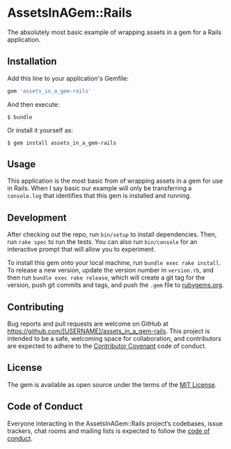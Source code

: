 # AssetsInAGem::Rails

The absolutely most basic example of wrapping assets in a gem for a Rails application.

## Installation

Add this line to your application's Gemfile:

```ruby
gem 'assets_in_a_gem-rails'
```

And then execute:

    $ bundle

Or install it yourself as:

    $ gem install assets_in_a_gem-rails

## Usage

This application is the most basic from of wrapping assets in a gem for use in Rails. When I say basic our example will only be transferring a `console.log` that identifies that this gem is installed and running.

## Development

After checking out the repo, run `bin/setup` to install dependencies. Then, run `rake spec` to run the tests. You can also run `bin/console` for an interactive prompt that will allow you to experiment.

To install this gem onto your local machine, run `bundle exec rake install`. To release a new version, update the version number in `version.rb`, and then run `bundle exec rake release`, which will create a git tag for the version, push git commits and tags, and push the `.gem` file to [rubygems.org](https://rubygems.org).

## Contributing

Bug reports and pull requests are welcome on GitHub at https://github.com/[USERNAME]/assets_in_a_gem-rails. This project is intended to be a safe, welcoming space for collaboration, and contributors are expected to adhere to the [Contributor Covenant](http://contributor-covenant.org) code of conduct.

## License

The gem is available as open source under the terms of the [MIT License](http://opensource.org/licenses/MIT).

## Code of Conduct

Everyone interacting in the AssetsInAGem::Rails project’s codebases, issue trackers, chat rooms and mailing lists is expected to follow the [code of conduct](https://github.com/[USERNAME]/assets_in_a_gem-rails/blob/master/CODE_OF_CONDUCT.md).
